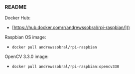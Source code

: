 ### README

Docker Hub:

* [https://hub.docker.com/r/andrewssobral/rpi-raspbian/]()

Raspbian OS image:

* ```docker pull andrewssobral/rpi-raspbian```

OpenCV 3.3.0 image:

* ```docker pull andrewssobral/rpi-raspbian:opencv330```

